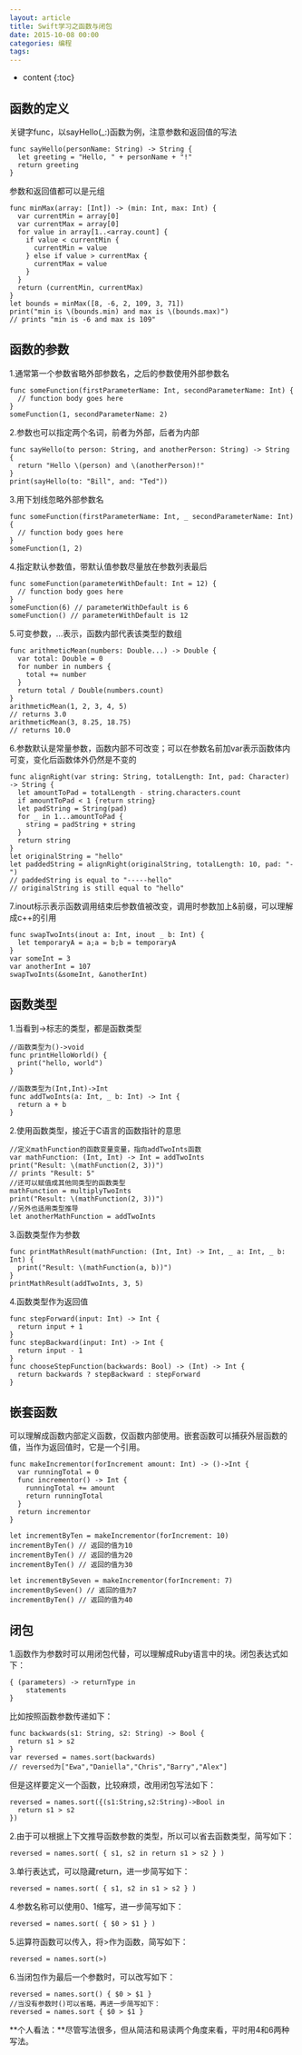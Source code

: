 ```yaml
---
layout: article
title: Swift学习之函数与闭包
date: 2015-10-08 00:00
categories: 编程
tags:
---
```


* content
{:toc}

## 函数的定义
关键字func，以sayHello(_:)函数为例，注意参数和返回值的写法

	func sayHello(personName: String) -> String {
	  let greeting = "Hello, " + personName + "!"
	  return greeting
	}

<!--more-->

参数和返回值都可以是元组

	func minMax(array: [Int]) -> (min: Int, max: Int) {
	  var currentMin = array[0]
	  var currentMax = array[0]
	  for value in array[1..<array.count] {
	    if value < currentMin {
	      currentMin = value
	    } else if value > currentMax {
	      currentMax = value
	    }
	  }
	  return (currentMin, currentMax)
	}
	let bounds = minMax([8, -6, 2, 109, 3, 71])
	print("min is \(bounds.min) and max is \(bounds.max)")
	// prints "min is -6 and max is 109"

## 函数的参数

1.通常第一个参数省略外部参数名，之后的参数使用外部参数名

	func someFunction(firstParameterName: Int, secondParameterName: Int) {
	  // function body goes here
	}
	someFunction(1, secondParameterName: 2)

2.参数也可以指定两个名词，前者为外部，后者为内部

	func sayHello(to person: String, and anotherPerson: String) -> String {
	  return "Hello \(person) and \(anotherPerson)!"
	}
	print(sayHello(to: "Bill", and: "Ted"))

3.用下划线忽略外部参数名

	func someFunction(firstParameterName: Int, _ secondParameterName: Int) {
	  // function body goes here
	}
	someFunction(1, 2)

4.指定默认参数值，带默认值参数尽量放在参数列表最后

	func someFunction(parameterWithDefault: Int = 12) {
	  // function body goes here
	}
	someFunction(6) // parameterWithDefault is 6
	someFunction() // parameterWithDefault is 12

5.可变参数，...表示，函数内部代表该类型的数组

	func arithmeticMean(numbers: Double...) -> Double {
	  var total: Double = 0
	  for number in numbers {
	    total += number
	  }
	  return total / Double(numbers.count)
	}
	arithmeticMean(1, 2, 3, 4, 5)
	// returns 3.0
	arithmeticMean(3, 8.25, 18.75)
	// returns 10.0

6.参数默认是常量参数，函数内部不可改变；可以在参数名前加var表示函数体内可变，变化后函数体外仍然是不变的

	func alignRight(var string: String, totalLength: Int, pad: Character) -> String {
	  let amountToPad = totalLength - string.characters.count
	  if amountToPad < 1 {return string}
	  let padString = String(pad)
	  for _ in 1...amountToPad {
	    string = padString + string
	  }
	  return string
	}
	let originalString = "hello"
	let paddedString = alignRight(originalString, totalLength: 10, pad: "-")
	// paddedString is equal to "-----hello"
	// originalString is still equal to "hello"

7.inout标示表示函数调用结束后参数值被改变，调用时参数加上&前缀，可以理解成c++的引用

	func swapTwoInts(inout a: Int, inout _ b: Int) {
	  let temporaryA = a;a = b;b = temporaryA
	}
	var someInt = 3
	var anotherInt = 107
	swapTwoInts(&someInt, &anotherInt)

## 函数类型

1.当看到->标志的类型，都是函数类型

	//函数类型为()->void
	func printHelloWorld() {
	  print("hello, world")
	}

	//函数类型为(Int,Int)->Int
	func addTwoInts(a: Int, _ b: Int) -> Int {
	  return a + b
	}

2.使用函数类型，接近于C语言的函数指针的意思

	//定义mathFunction的函数变量变量，指向addTwoInts函数
	var mathFunction: (Int, Int) -> Int = addTwoInts
	print("Result: \(mathFunction(2, 3))")
	// prints "Result: 5"
	//还可以赋值成其他同类型的函数类型
	mathFunction = multiplyTwoInts
	print("Result: \(mathFunction(2, 3))")
	//另外也适用类型推导
	let anotherMathFunction = addTwoInts

3.函数类型作为参数

	func printMathResult(mathFunction: (Int, Int) -> Int, _ a: Int, _ b: Int) {
	  print("Result: \(mathFunction(a, b))")
	}
	printMathResult(addTwoInts, 3, 5)

4.函数类型作为返回值

	func stepForward(input: Int) -> Int {
	  return input + 1
	}
	func stepBackward(input: Int) -> Int {
	  return input - 1
	}
	func chooseStepFunction(backwards: Bool) -> (Int) -> Int {
	  return backwards ? stepBackward : stepForward
	}

## 嵌套函数

可以理解成函数内部定义函数，仅函数内部使用。嵌套函数可以捕获外层函数的值，当作为返回值时，它是一个引用。

	func makeIncrementor(forIncrement amount: Int) -> ()->Int {
	  var runningTotal = 0
	  func incrementor() -> Int {
	    runningTotal += amount
	    return runningTotal
	  }
	  return incrementor
	}

	let incrementByTen = makeIncrementor(forIncrement: 10)
	incrementByTen() // 返回的值为10
	incrementByTen() // 返回的值为20
	incrementByTen() // 返回的值为30

	let incrementBySeven = makeIncrementor(forIncrement: 7)
	incrementBySeven() // 返回的值为7
	incrementByTen() // 返回的值为40

## 闭包
1.函数作为参数时可以用闭包代替，可以理解成Ruby语言中的块。闭包表达式如下：

	{ (parameters) -> returnType in
		statements
	}

比如按照函数参数传递如下：

	func backwards(s1: String, s2: String) -> Bool {
	  return s1 > s2
	}
	var reversed = names.sort(backwards)
	// reversed为["Ewa","Daniella","Chris","Barry","Alex"]

但是这样要定义一个函数，比较麻烦，改用闭包写法如下：

	reversed = names.sort({(s1:String,s2:String)->Bool in
	  return s1 > s2
	})

2.由于可以根据上下文推导函数参数的类型，所以可以省去函数类型，简写如下：

	reversed = names.sort( { s1, s2 in return s1 > s2 } )

3.单行表达式，可以隐藏return，进一步简写如下：

	reversed = names.sort( { s1, s2 in s1 > s2 } )

4.参数名称可以使用$0、$1缩写，进一步简写如下：

	reversed = names.sort( { $0 > $1 } )

5.运算符函数可以传入，将>作为函数，简写如下：

	reversed = names.sort(>)

6.当闭包作为最后一个参数时，可以改写如下：

	reversed = names.sort() { $0 > $1 }
	//当没有参数时()可以省略，再进一步简写如下：
	reversed = names.sort { $0 > $1 }

**个人看法：**尽管写法很多，但从简洁和易读两个角度来看，平时用4和6两种写法。